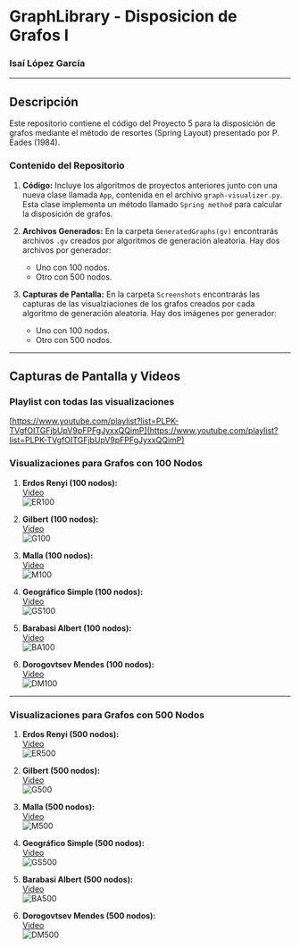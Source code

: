 # GraphLibrary - Disposicion de Grafos I

### Isaí López García  
---

## Descripción

Este repositorio contiene el código del Proyecto 5 para la disposición de grafos mediante el método de resortes (Spring Layout) presentado por P. Eades (1984).

### Contenido del Repositorio

1. **Código:** Incluye los algoritmos de proyectos anteriores junto con una nueva clase llamada `App`, contenida en el archivo `graph-visualizer.py`. Esta clase implementa un método llamado `Spring method` para calcular la disposición de grafos.

2. **Archivos Generados:** En la carpeta `GeneratedGraphs(gv)` encontrarás archivos `.gv` creados por algoritmos de generación aleatoria. Hay dos archivos por generador:
   - Uno con 100 nodos.
   - Otro con 500 nodos.

2. **Capturas de Pantalla:** En la carpeta `Screenshots` encontrarás las capturas de las visualziaciones de los grafos creados por cada algoritmo de generación aleatoria. Hay dos imágenes por generador:
   - Uno con 100 nodos.
   - Otro con 500 nodos.

---

## Capturas de Pantalla y Videos

### Playlist con todas las visualizaciones  
[https://www.youtube.com/playlist?list=PLPK-TVgfOITGFjbUpV9pFPFgJyxxQQimP](https://www.youtube.com/playlist?list=PLPK-TVgfOITGFjbUpV9pFPFgJyxxQQimP)

### Visualizaciones para Grafos con 100 Nodos

1. **Erdos Renyi (100 nodos):**  
   [Video](https://youtu.be/5EduNS-xFJU)  
   ![ER100](screenshots/ER100.png)

2. **Gilbert (100 nodos):**  
   [Video](https://youtu.be/MLsXHUOz6e4)  
   ![G100](screenshots/G100.png)

3. **Malla (100 nodos):**  
   [Video](https://youtu.be/bi2WEQ5GANs)  
   ![M100](screenshots/M100.png)

4. **Geográfico Simple (100 nodos):**  
   [Video](https://youtu.be/oog0NbcE_EE)  
   ![GS100](screenshots/GS100.png)

5. **Barabasi Albert (100 nodos):**  
   [Video](https://youtu.be/Huorce3k1P8)  
   ![BA100](screenshots/BA100.png)

6. **Dorogovtsev Mendes (100 nodos):**  
   [Video](https://youtu.be/fgtcIJD-aJM)  
   ![DM100](screenshots/DM100.png)

---

### Visualizaciones para Grafos con 500 Nodos

1. **Erdos Renyi (500 nodos):**  
   [Video](https://youtu.be/s-WsNAkcmLI)  
   ![ER500](screenshots/ER500.png)

2. **Gilbert (500 nodos):**  
   [Video](https://youtu.be/Y59tqj7AXpM)  
   ![G500](screenshots/G500.png)

3. **Malla (500 nodos):**  
   [Video](https://youtu.be/T4qPPwqKUE0)  
   ![M500](screenshots/M500.png)

4. **Geográfico Simple (500 nodos):**  
   [Video](https://youtu.be/waE75lSMPp8)  
   ![GS500](screenshots/GS500.png)

5. **Barabasi Albert (500 nodos):**  
   [Video](https://youtu.be/YkWcyrPh_uY)  
   ![BA500](screenshots/BA500.png)

6. **Dorogovtsev Mendes (500 nodos):**  
   [Video](https://youtu.be/W7dXZVRVlHM)  
   ![DM500](screenshots/DM500.png)
